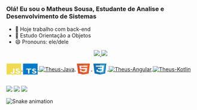 ### Olá! Eu sou o Matheus Sousa, Estudante de Analise e Desenvolvimento de Sistemas

- 🔭 Hoje trabalho com back-end
- 🌱 Estudo Orientação a Objetos
- 😄 Pronouns: ele/dele

<div align="center">
  <a href="https://github.com/MatheusSs17">
  <img height="180em" src="https://github-readme-stats.vercel.app/api?username=MatheusSs17&show_icons=true&theme=tokyonight&include_all_commits=true&count_private=true"/>
  <img height="120em" src="https://github-readme-stats.vercel.app/api/top-langs/?username=MatheusSs17&layout=compact&langs_count=7&theme=tokyonight"/>
</div>

<div style="display: inline_block"><br>
  <img align="center" alt="Theus-Js" height="30" width="40" src="https://raw.githubusercontent.com/devicons/devicon/master/icons/javascript/javascript-plain.svg">
  <img align="center" alt="Theus-Ts" height="30" width="40" src="https://raw.githubusercontent.com/devicons/devicon/master/icons/typescript/typescript-plain.svg">
  <img align="center" alt="Theus-Java" height="30" width="40" src="https://cdn.jsdelivr.net/gh/devicons/devicon/icons/java/java-original.svg">
  <img align="center" alt="Theus-HTML" height="30" width="40" src="https://raw.githubusercontent.com/devicons/devicon/master/icons/html5/html5-original.svg">
  <img align="center" alt="Theus-CSS" height="30" width="40" src="https://raw.githubusercontent.com/devicons/devicon/master/icons/css3/css3-original.svg">
  <img align="center" alt="Theus-Angular" height="30" width="40" src="https://cdn.jsdelivr.net/gh/devicons/devicon/icons/angularjs/angularjs-original.svg">
  <img align="center" alt="Theus-Kotlin" height="30" width="40" src="https://cdn.jsdelivr.net/gh/devicons/devicon/icons/kotlin/kotlin-original.svg">
</div>

  ##
 
<div> 
  <a href="https://instagram.com/sousazo_" target="_blank"><img src="https://img.shields.io/badge/-Instagram-%23E4405F?style=for-the-badge&logo=instagram&logoColor=white" target="_blank"></a>
  <a href = "email:matheussousa_santos@yahoo.com"><img src="https://img.shields.io/badge/-Yahoo!-%23333?style=for-the-badge&logo=yahoo&logoColor=white" target="_blank"></a>
  <a href="https://www.linkedin.com/in/matheus-sousa-63572914a" target="_blank"><img src="https://img.shields.io/badge/-LinkedIn-%230077B5?style=for-the-badge&logo=linkedin&logoColor=white" target="_blank"></a>
 
  ![Snake animation](https://github.com/MatheusSs17/MatheusSs17/blob/output/github-contribution-grid-snake.svg)
</div>
